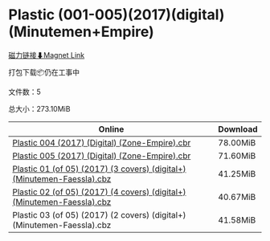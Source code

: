# Plastic (001-005)(2017)(digital)(Minutemen+Empire)

[磁力链接⬇Magnet Link](magnet:?xt=urn:btih:e61c82721a42978938c921eda94aab5aa432e621&dn=Plastic%20%28001-005%29%282017%29%28digital%29%28Minutemen%2BEmpire%29)

打包下载📦仍在工事中

文件数：5

总大小：273.10MiB

Online | Download
--- | ---
[Plastic 004 (2017) (Digital) (Zone-Empire).cbr](https://github.com/alicewish/markdown/blob/master/comic/Plastic-004-2017-Digital-Zone-Empire-cbr.md) | 78.00MiB
[Plastic 005 (2017) (Digital) (Zone-Empire).cbr](https://github.com/alicewish/markdown/blob/master/comic/Plastic-005-2017-Digital-Zone-Empire-cbr.md) | 71.60MiB
[Plastic 01 (of 05) (2017) (3 covers) (digital+) (Minutemen-Faessla).cbz](https://github.com/alicewish/markdown/blob/master/comic/Plastic-01-of-05-2017-3-covers-digital-Minutemen-Faessla-cbz.md) | 41.25MiB
[Plastic 02 (of 05) (2017) (4 covers) (digital+) (Minutemen-Faessla).cbz](https://github.com/alicewish/markdown/blob/master/comic/Plastic-02-of-05-2017-4-covers-digital-Minutemen-Faessla-cbz.md) | 40.67MiB
Plastic 03 (of 05) (2017) (2 covers) (digital+) (Minutemen-Faessla).cbz | 41.58MiB
